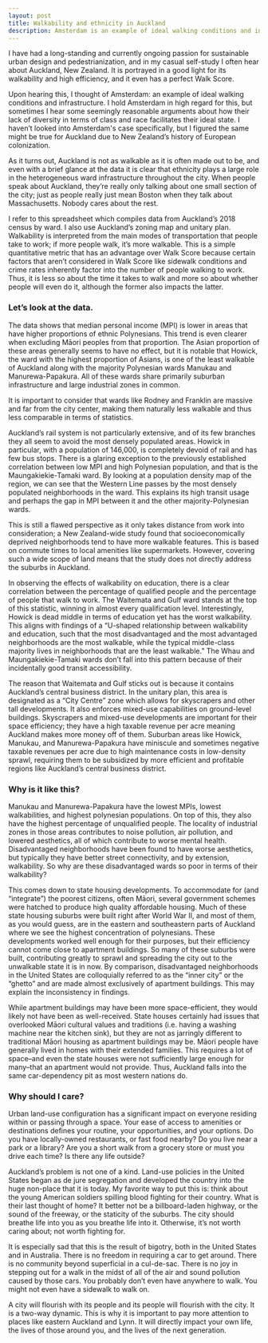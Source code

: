 ```yaml
---
layout: post
title: Walkability and ethnicity in Auckland
description: Amsterdam is an example of ideal walking conditions and infrastructure. I hold Amsterdam in high regard for this, but sometimes I hear some seemingly reasonable arguments about how their lack of diversity in terms of class and race facilitates their ideal state. I haven’t looked into Amsterdam's case specifically, but I figured the same might be true for Auckland due to New Zealand’s history of European colonization. As it turns out, Auckland is not as walkable as it is often made out to be.
---
```


I have had a long-standing and currently ongoing passion for sustainable urban design and pedestrianization, and in my casual self-study I often hear about Auckland, New Zealand. It is portrayed in a good light for its walkability and high efficiency, and it even has a perfect Walk Score.

Upon hearing this, I thought of Amsterdam: an example of ideal walking conditions and infrastructure. I hold Amsterdam in high regard for this, but sometimes I hear some seemingly reasonable arguments about how their lack of diversity in terms of class and race facilitates their ideal state. I haven’t looked into Amsterdam's case specifically, but I figured the same might be true for Auckland due to New Zealand’s history of European colonization.

As it turns out, Auckland is not as walkable as it is often made out to be, and even with a brief glance at the data it is clear that ethnicity plays a large role in the heterogeneous ward infrastructure throughout the city. When people speak about Auckland, they’re really only talking about one small section of the city; just as people really just mean Boston when they talk about Massachusetts. Nobody cares about the rest.

I refer to this spreadsheet which compiles data from Auckland’s 2018 census by ward. I also use Auckland’s zoning map and unitary plan. Walkability is interpreted from the main modes of transportation that people take to work; if more people walk, it’s more walkable. This is a simple quantitative metric that has an advantage over Walk Score because certain factors that aren’t considered in Walk Score like sidewalk conditions and crime rates inherently factor into the number of people walking to work. Thus, it is less so about the time it takes to walk and more so about whether people will even do it, although the former also impacts the latter.

### Let’s look at the data.

The data shows that median personal income (MPI) is lower in areas that have higher proportions of ethnic Polynesians. This trend is even clearer when excluding Māori peoples from that proportion. The Asian proportion of these areas generally seems to have no effect, but it is notable that Howick, the ward with the highest proportion of Asians, is one of the least walkable of Auckland along with the majority Polynesian wards Manukau and Manurewa-Papakura. All of these wards share primarily suburban infrastructure and large industrial zones in common.

It is important to consider that wards like Rodney and Franklin are massive and far from the city center, making them naturally less walkable and thus less comparable in terms of statistics.

Auckland’s rail system is not particularly extensive, and of its few branches they all seem to avoid the most densely populated areas. Howick in particular, with a population of 146,000, is completely devoid of rail and has few bus stops. There is a glaring exception to the previously established correlation between low MPI and high Polynesian population, and that is the Maungakiekie-Tamaki ward. By looking at a population density map of the region, we can see that the Western Line passes by the most densely populated neighborhoods in the ward. This explains its high transit usage and perhaps the gap in MPI between it and the other majority-Polynesian wards.

This is still a flawed perspective as it only takes distance from work into consideration; a New Zealand-wide study found that socioeconomically deprived neighborhoods tend to have more walkable features. This is based on commute times to local amenities like supermarkets. However, covering such a wide scope of land means that the study does not directly address the suburbs in Auckland.

In observing the effects of walkability on education, there is a clear correlation between the percentage of qualified people and the percentage of people that walk to work. The Waitemata and Gulf ward stands at the top of this statistic, winning in almost every qualification level. Interestingly, Howick is dead middle in terms of education yet has the worst walkability. This aligns with findings of a “U-shaped relationship between walkability and education, such that the most disadvantaged and the most advantaged neighborhoods are the most walkable, while the typical middle-class majority lives in neighborhoods that are the least walkable.” The Whau and Maungakiekie-Tamaki wards don’t fall into this pattern because of their incidentally good transit accessibility.

The reason that Waitemata and Gulf sticks out is because it contains Auckland’s central business district. In the unitary plan, this area is designated as a “City Centre” zone which allows for skyscrapers and other tall developments. It also enforces mixed-use capabilities on ground-level buildings. Skyscrapers and mixed-use developments are important for their space efficiency; they have a high taxable revenue per acre meaning Auckland makes more money off of them. Suburban areas like Howick, Manukau, and Manurewa-Papakura have miniscule and sometimes negative taxable revenues per acre due to high maintenance costs in low-density sprawl, requiring them to be subsidized by more efficient and profitable regions like Auckland’s central business district.

### Why is it like this?

Manukau and Manurewa-Papakura have the lowest MPIs, lowest walkabilities, and highest polynesian populations. On top of this, they also have the highest percentage of unqualified people. The locality of industrial zones in those areas contributes to noise pollution, air pollution, and lowered aesthetics, all of which contribute to worse mental health. Disadvantaged neighborhoods have been found to have worse aesthetics, but typically they have better street connectivity, and by extension, walkability. So why are these disadvantaged wards so poor in terms of their walkability?

This comes down to state housing developments. To accommodate for (and “integrate”) the poorest citizens, often Māori, several government schemes were hatched to produce high quality affordable housing. Much of these state housing suburbs were built right after World War II, and most of them, as you would guess, are in the eastern and southeastern parts of Auckland where we see the highest concentration of polynesians. These developments worked well enough for their purposes, but their efficiency cannot come close to apartment buildings. So many of these suburbs were built, contributing greatly to sprawl and spreading the city out to the unwalkable state it is in now. By comparison, disadvantaged neighborhoods in the United States are colloquially referred to as the “inner city” or the “ghetto” and are made almost exclusively of apartment buildings. This may explain the inconsistency in findings.

While apartment buildings may have been more space-efficient, they would likely not have been as well-received. State houses certainly had issues that overlooked Māori cultural values and traditions (i.e. having a washing machine near the kitchen sink), but they are not as jarringly different to traditional Māori housing as apartment buildings may be. Māori people have generally lived in homes with their extended families. This requires a lot of space–and even the state houses were not sufficiently large enough for many–that an apartment would not provide. Thus, Auckland falls into the same car-dependency pit as most western nations do.

### Why should I care?

Urban land-use configuration has a significant impact on everyone residing within or passing through a space. Your ease of access to amenities or destinations defines your routine, your opportunities, and your options. Do you have locally-owned restaurants, or fast food nearby? Do you live near a park or a library? Are you a short walk from a grocery store or must you drive each time? Is there any life outside?

Auckland’s problem is not one of a kind. Land-use policies in the United States began as de jure segregation and developed the country into the huge non-place that it is today. My favorite way to put this is: think about the young American soldiers spilling blood fighting for their country. What is their last thought of home? It better not be a billboard-laden highway, or the sound of the freeway, or the staticity of the suburbs. The city should breathe life into you as you breathe life into it. Otherwise, it’s not worth caring about; not worth fighting for.

It is especially sad that this is the result of bigotry, both in the United States and in Australia. There is no freedom in requiring a car to get around. There is no community beyond superficial in a cul-de-sac. There is no joy in stepping out for a walk in the midst of all of the air and sound pollution caused by those cars. You probably don’t even have anywhere to walk. You might not even have a sidewalk to walk on.

A city will flourish with its people and its people will flourish with the city. It is a two-way dynamic. This is why it is important to pay more attention to places like eastern Auckland and Lynn. It will directly impact your own life, the lives of those around you, and the lives of the next generation.
